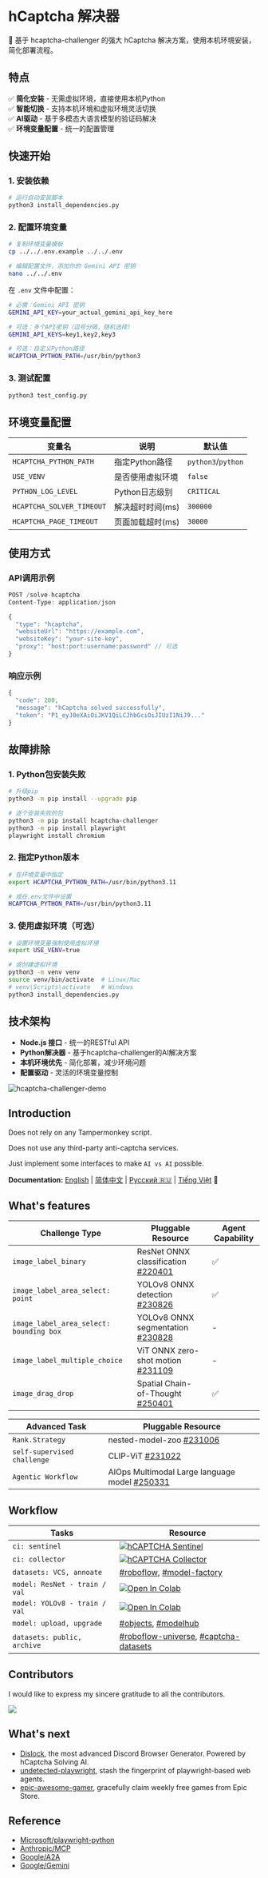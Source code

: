 # hCaptcha 解决器

🚀 基于 hcaptcha-challenger 的强大 hCaptcha 解决方案，使用本机环境安装，简化部署流程。

## 特点

✅ **简化安装** - 无需虚拟环境，直接使用本机Python  
✅ **智能切换** - 支持本机环境和虚拟环境灵活切换  
✅ **AI驱动** - 基于多模态大语言模型的验证码解决  
✅ **环境变量配置** - 统一的配置管理

## 快速开始

### 1. 安装依赖

```bash
# 运行自动安装脚本
python3 install_dependencies.py
```

### 2. 配置环境变量

```bash
# 复制环境变量模板
cp ../../.env.example ../../.env

# 编辑配置文件，添加你的 Gemini API 密钥
nano ../../.env
```

在 `.env` 文件中配置：
```bash
# 必需：Gemini API 密钥
GEMINI_API_KEY=your_actual_gemini_api_key_here

# 可选：多个API密钥（逗号分隔，随机选择）
GEMINI_API_KEYS=key1,key2,key3

# 可选：自定义Python路径
HCAPTCHA_PYTHON_PATH=/usr/bin/python3
```

### 3. 测试配置

```bash
python3 test_config.py
```

## 环境变量配置

| 变量名 | 说明 | 默认值 |
|--------|------|--------|
| `HCAPTCHA_PYTHON_PATH` | 指定Python路径 | `python3`/`python` |
| `USE_VENV` | 是否使用虚拟环境 | `false` |
| `PYTHON_LOG_LEVEL` | Python日志级别 | `CRITICAL` |
| `HCAPTCHA_SOLVER_TIMEOUT` | 解决超时时间(ms) | `300000` |
| `HCAPTCHA_PAGE_TIMEOUT` | 页面加载超时(ms) | `30000` |

## 使用方式

### API调用示例

```javascript
POST /solve-hcaptcha
Content-Type: application/json

{
  "type": "hcaptcha",
  "websiteUrl": "https://example.com",
  "websiteKey": "your-site-key",
  "proxy": "host:port:username:password" // 可选
}
```

### 响应示例

```javascript
{
  "code": 200,
  "message": "hCaptcha solved successfully",
  "token": "P1_eyJ0eXAiOiJKV1QiLCJhbGciOiJIUzI1NiJ9..."
}
```

## 故障排除

### 1. Python包安装失败
```bash
# 升级pip
python3 -m pip install --upgrade pip

# 逐个安装失败的包
python3 -m pip install hcaptcha-challenger
python3 -m pip install playwright
playwright install chromium
```

### 2. 指定Python版本
```bash
# 在环境变量中指定
export HCAPTCHA_PYTHON_PATH=/usr/bin/python3.11

# 或在.env文件中设置
HCAPTCHA_PYTHON_PATH=/usr/bin/python3.11
```

### 3. 使用虚拟环境（可选）
```bash
# 设置环境变量强制使用虚拟环境
export USE_VENV=true

# 或创建虚拟环境
python3 -m venv venv
source venv/bin/activate  # Linux/Mac
# venv\Scripts\activate   # Windows
python3 install_dependencies.py
```

## 技术架构

- **Node.js 接口** - 统一的RESTful API
- **Python解决器** - 基于hcaptcha-challenger的AI解决方案
- **本机环境优先** - 简化部署，减少环境问题
- **配置驱动** - 灵活的环境变量控制


![hcaptcha-challenger-demo](https://github.com/QIN2DIM/img_pool/blob/main/img/hcaptcha-challenger3.gif)

## Introduction

Does not rely on any Tampermonkey script.

Does not use any third-party anti-captcha services.

Just implement some interfaces to make `AI vs AI` possible.

**Documentation:** [English](./docs/README.md) | [简体中文](./docs/README_zh.md) | [Русский 🇷🇺](./docs/README_ru.md) | [Tiếng Việt](./docs/README_vi.md) 🙌

## What's features

| Challenge Type                          | Pluggable Resource                                           | Agent Capability |
| --------------------------------------- | ------------------------------------------------------------ | ---------------- |
| `image_label_binary`                    | ResNet  ONNX classification [#220401](https://github.com/QIN2DIM/hcaptcha-challenger/issues?q=label%3A%22%F0%9F%94%A5+challenge%22+) | ✅                |
| `image_label_area_select: point`        | YOLOv8 ONNX detection  [#230826](https://github.com/QIN2DIM/hcaptcha-challenger/issues/588) | ✅                |
| `image_label_area_select: bounding box` | YOLOv8 ONNX segmentation  [#230828](https://github.com/QIN2DIM/hcaptcha-challenger/issues/592) | -                |
| `image_label_multiple_choice`           | ViT ONNX zero-shot motion [#231109](https://github.com/QIN2DIM/hcaptcha-challenger/issues/917) | -                |
| `image_drag_drop`                       | Spatial Chain-of-Thought [#250401](https://github.com/QIN2DIM/hcaptcha-challenger/issues/995) | ✅                |

| Advanced Task               | Pluggable Resource                                           |
| --------------------------- | ------------------------------------------------------------ |
| `Rank.Strategy`             | nested-model-zoo [#231006](https://github.com/QIN2DIM/hcaptcha-challenger/issues/797) |
| `self-supervised challenge` | CLIP-ViT [#231022](https://github.com/QIN2DIM/hcaptcha-challenger/issues/858) |
| `Agentic Workflow`          | AIOps Multimodal Large language model [#250331](https://github.com/QIN2DIM/hcaptcha-challenger/pull/980) |

## Workflow

| Tasks                         | Resource                                                     |
| ----------------------------- | ------------------------------------------------------------ |
| `ci: sentinel`                | [![hCAPTCHA Sentinel](https://github.com/QIN2DIM/hcaptcha-challenger/actions/workflows/sentinel.yaml/badge.svg?branch=main)](https://github.com/QIN2DIM/hcaptcha-challenger/actions/workflows/sentinel.yaml) |
| `ci: collector`               | [![hCAPTCHA Collector](https://github.com/QIN2DIM/hcaptcha-challenger/actions/workflows/collector.yaml/badge.svg)](https://github.com/QIN2DIM/hcaptcha-challenger/actions/workflows/collector.yaml) |
| `datasets: VCS, annoate`      | [#roboflow](https://app.roboflow.com/), [#model-factory](https://github.com/beiyuouo/hcaptcha-model-factory) |
| `model: ResNet - train / val` | [![Open In Colab](https://colab.research.google.com/assets/colab-badge.svg)](https://colab.research.google.com/github/captcha-challenger/hcaptcha-model-factory/blob/main/automation/roboflow_resnet.ipynb) |
| `model: YOLOv8 - train / val` | [![Open In Colab](https://colab.research.google.com/assets/colab-badge.svg)](https://colab.research.google.com/github/QIN2DIM/hcaptcha-challenger/blob/main/automation/roboflow_yolov8.ipynb) |
| `model: upload, upgrade`      | [#objects](https://github.com/QIN2DIM/hcaptcha-challenger/tree/main/src), [#modelhub](https://github.com/QIN2DIM/hcaptcha-challenger/releases/tag/model) |
| `datasets: public, archive`   | [#roboflow-universe](https://universe.roboflow.com/qin2dim/), [#captcha-datasets](https://github.com/captcha-challenger/hcaptcha-whistleblower) |

## Contributors
I would like to express my sincere gratitude to all the contributors.

[![](https://opencollective.com/hcaptcha-challenger/contributors.svg?width=890&button=false)](https://github.com/QIN2DIM/hcaptcha-challenger/graphs/contributors)

## What's next

- [Dislock](https://github.com/Vinyzu/DiscordGenerator), the most advanced Discord Browser Generator. Powered by hCaptcha Solving AI.
- [undetected-playwright](https://github.com/QIN2DIM/undetected-playwright), stash the fingerprint of playwright-based web agents.
- [epic-awesome-gamer](https://github.com/QIN2DIM/epic-awesome-gamer), gracefully claim weekly free games from Epic Store.

## Reference

- [Microsoft/playwright-python](https://github.com/microsoft/playwright-python)
- [Anthropic/MCP](https://github.com/modelcontextprotocol)
- [Google/A2A](https://github.com/google/A2A)
- [Google/Gemini](https://ai.google.dev/gemini-api/docs/models#gemini-2.5-pro-preview-03-25)
